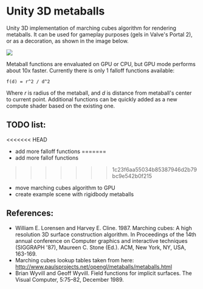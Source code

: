 # Unity 3D metaballs
Unity 3D implementation of marching cubes algorithm for rendering metaballs. It can be used for gameplay purposes (gels in Valve's Portal 2), or as a decoration, as shown in the image below.

![](https://github.com/dario-zubovic/metaballs/raw/master/gif.gif)

Metaball functions are envaluated on GPU or CPU, but GPU mode performs about 10x faster. Currently there is only 1 falloff functions available:

```f(d) = r^2 / d^2```

Where *r* is radius of the metaball, and *d* is distance from metaball's center to current point. Additional functions can be quickly added as a new compute shader based on the existing one.

## TODO list:
<<<<<<< HEAD
* add more falloff functions
=======
* add more fallof functions
>>>>>>> 1c23f6aa55034b85387946d2b79bc9e542b0f215
* move marching cubes algorithm to GPU
* create example scene with rigidbody metaballs

## References:
* William E. Lorensen and Harvey E. Cline. 1987. Marching cubes: A high resolution 3D surface construction algorithm. In Proceedings of the 14th annual conference on Computer graphics and interactive techniques (SIGGRAPH '87), Maureen C. Stone (Ed.). ACM, New York, NY, USA, 163-169.
* Marching cubes lookup tables taken from here: http://www.paulsprojects.net/opengl/metaballs/metaballs.html
* Brian Wyvill and Geoff Wyvill. Field functions for implicit surfaces. The Visual Computer, 5:75–82, December 1989.

